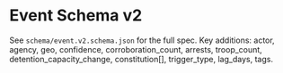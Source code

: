 # Event Schema v2

See `schema/event.v2.schema.json` for the full spec. Key additions: actor, agency, geo, confidence, corroboration_count, arrests, troop_count, detention_capacity_change, constitution[], trigger_type, lag_days, tags.
